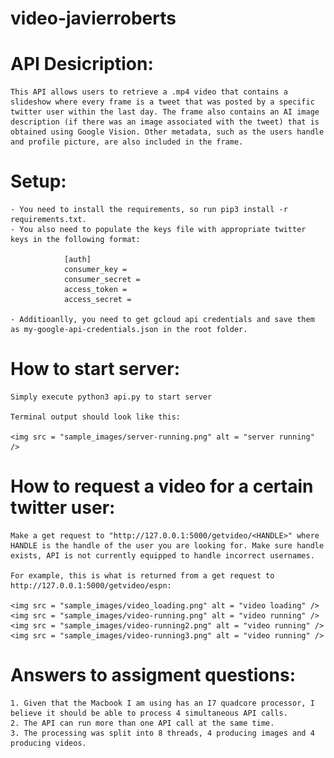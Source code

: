 # video-javierroberts

# API Desicription:

    This API allows users to retrieve a .mp4 video that contains a slideshow where every frame is a tweet that was posted by a specific twitter user within the last day. The frame also contains an AI image description (if there was an image associated with the tweet) that is obtained using Google Vision. Other metadata, such as the users handle and profile picture, are also included in the frame.

# Setup:

    - You need to install the requirements, so run pip3 install -r requirements.txt.
    - You also need to populate the keys file with appropriate twitter keys in the following format:

                [auth]
                consumer_key =
                consumer_secret =
                access_token =
                access_secret =

    - Additioanlly, you need to get gcloud api credentials and save them as my-google-api-credentials.json in the root folder.

# How to start server:

    Simply execute python3 api.py to start server

    Terminal output should look like this:

    <img src = "sample_images/server-running.png" alt = "server running" />

# How to request a video for a certain twitter user:

    Make a get request to "http://127.0.0.1:5000/getvideo/<HANDLE>" where HANDLE is the handle of the user you are looking for. Make sure handle exists, API is not currently equipped to handle incorrect usernames.

    For example, this is what is returned from a get request to http://127.0.0.1:5000/getvideo/espn:

    <img src = "sample_images/video_loading.png" alt = "video loading" />
    <img src = "sample_images/video-running.png" alt = "video running" />
    <img src = "sample_images/video-running2.png" alt = "video running" />
    <img src = "sample_images/video-running3.png" alt = "video running" />

# Answers to assigment questions:

    1. Given that the Macbook I am using has an I7 quadcore processor, I believe it should be able to process 4 simultaneous API calls.
    2. The API can run more than one API call at the same time.
    3. The processing was split into 8 threads, 4 producing images and 4 producing videos.
